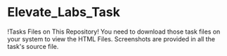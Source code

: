 # Elevate_Labs_Task
!Tasks Files on This Repository!
You need to download those task files on your system to view the HTML Files.
Screenshots are provided in all the task's source file.

